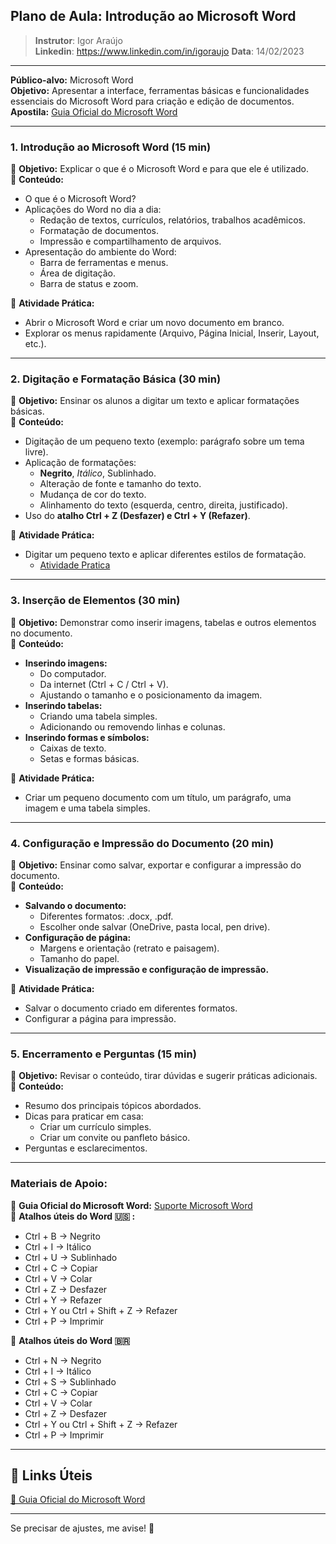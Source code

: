 ## **Plano de Aula: Introdução ao Microsoft Word**  

>**Instrutor**: Igor Araújo    
**Linkedin**: https://www.linkedin.com/in/igoraujo 
**Data**: 14/02/2023

---

**Público-alvo:** Microsoft Word  
**Objetivo:** Apresentar a interface, ferramentas básicas e funcionalidades essenciais do Microsoft Word para criação e edição de documentos.  
**Apostila:** [Guia Oficial do Microsoft Word](https://support.microsoft.com/pt-br/word)

---

### **1. Introdução ao Microsoft Word (15 min)**  
📌 **Objetivo:** Explicar o que é o Microsoft Word e para que ele é utilizado.  
📌 **Conteúdo:**  
- O que é o Microsoft Word?  
- Aplicações do Word no dia a dia:  
  - Redação de textos, currículos, relatórios, trabalhos acadêmicos.  
  - Formatação de documentos.  
  - Impressão e compartilhamento de arquivos.  
- Apresentação do ambiente do Word:  
  - Barra de ferramentas e menus.  
  - Área de digitação.  
  - Barra de status e zoom.  

📌 **Atividade Prática:**  
- Abrir o Microsoft Word e criar um novo documento em branco.  
- Explorar os menus rapidamente (Arquivo, Página Inicial, Inserir, Layout, etc.).  

---

### **2. Digitação e Formatação Básica (30 min)**  
📌 **Objetivo:** Ensinar os alunos a digitar um texto e aplicar formatações básicas.  
📌 **Conteúdo:**  
- Digitação de um pequeno texto (exemplo: parágrafo sobre um tema livre).  
- Aplicação de formatações:  
  - **Negrito**, *Itálico*, Sublinhado.  
  - Alteração de fonte e tamanho do texto.  
  - Mudança de cor do texto.  
  - Alinhamento do texto (esquerda, centro, direita, justificado).  
- Uso do **atalho Ctrl + Z (Desfazer) e Ctrl + Y (Refazer)**.  

📌 **Atividade Prática:**  
- Digitar um pequeno texto e aplicar diferentes estilos de formatação.  
    - [Atividade Pratica](https://docentes.ifrn.edu.br/aryalves/disciplinas/informatica-basica/lista-de-exercicos-2-microsoft-word)
---

### **3. Inserção de Elementos (30 min)**  
📌 **Objetivo:** Demonstrar como inserir imagens, tabelas e outros elementos no documento.  
📌 **Conteúdo:**  
- **Inserindo imagens:**  
  - Do computador.  
  - Da internet (Ctrl + C / Ctrl + V).  
  - Ajustando o tamanho e o posicionamento da imagem.  
- **Inserindo tabelas:**  
  - Criando uma tabela simples.  
  - Adicionando ou removendo linhas e colunas.  
- **Inserindo formas e símbolos:**  
  - Caixas de texto.  
  - Setas e formas básicas.  

📌 **Atividade Prática:**  
- Criar um pequeno documento com um título, um parágrafo, uma imagem e uma tabela simples.  

---

### **4. Configuração e Impressão do Documento (20 min)**  
📌 **Objetivo:** Ensinar como salvar, exportar e configurar a impressão do documento.  
📌 **Conteúdo:**  
- **Salvando o documento:**  
  - Diferentes formatos: .docx, .pdf.  
  - Escolher onde salvar (OneDrive, pasta local, pen drive).  
- **Configuração de página:**  
  - Margens e orientação (retrato e paisagem).  
  - Tamanho do papel.  
- **Visualização de impressão e configuração de impressão.**  

📌 **Atividade Prática:**  
- Salvar o documento criado em diferentes formatos.  
- Configurar a página para impressão.  

---

### **5. Encerramento e Perguntas (15 min)**  
📌 **Objetivo:** Revisar o conteúdo, tirar dúvidas e sugerir práticas adicionais.  
📌 **Conteúdo:**  
- Resumo dos principais tópicos abordados.  
- Dicas para praticar em casa:  
  - Criar um currículo simples.  
  - Criar um convite ou panfleto básico.  
- Perguntas e esclarecimentos.  

---

### **Materiais de Apoio:**  
📌 **Guia Oficial do Microsoft Word:** [Suporte Microsoft Word](https://support.microsoft.com/pt-br/word)  
📌 **Atalhos úteis do Word :us: :**  
  - Ctrl + B → Negrito  
  - Ctrl + I → Itálico  
  - Ctrl + U → Sublinhado  
  - Ctrl + C → Copiar  
  - Ctrl + V → Colar  
  - Ctrl + Z → Desfazer  
  - Ctrl + Y → Refazer  
  - Ctrl + Y ou Ctrl + Shift + Z → Refazer 
  - Ctrl + P → Imprimir  

📌 **Atalhos úteis do Word :brazil:**  
  - Ctrl + N → Negrito  
  - Ctrl + I → Itálico  
  - Ctrl + S → Sublinhado  
  - Ctrl + C → Copiar  
  - Ctrl + V → Colar  
  - Ctrl + Z → Desfazer  
  - Ctrl + Y ou Ctrl + Shift + Z → Refazer 
  - Ctrl + P → Imprimir  

---

## 🔗  Links Úteis

[📝 Guia Oficial do Microsoft Word](https://support.microsoft.com/pt-br/word)

---

Se precisar de ajustes, me avise! 🚀